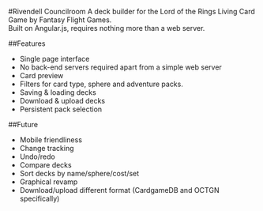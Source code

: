 #Rivendell Councilroom
A deck builder for the Lord of the Rings Living Card Game by Fantasy Flight Games.  
Built on Angular.js, requires nothing more than a web server.

##Features
* Single page interface
* No back-end servers required apart from a simple web server
* Card preview
* Filters for card type, sphere and adventure packs.
* Saving & loading decks
* Download & upload decks
* Persistent pack selection 

##Future
* Mobile friendliness
* Change tracking
* Undo/redo
* Compare decks
* Sort decks by name/sphere/cost/set
* Graphical revamp
* Download/upload different format (CardgameDB and OCTGN specifically)
